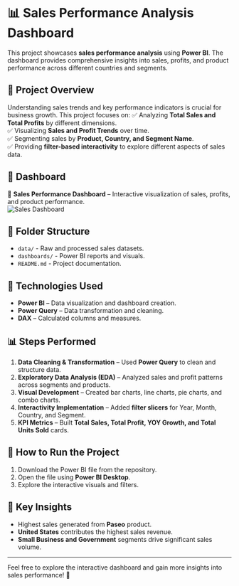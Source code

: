 # 📊 Sales Performance Analysis Dashboard

This project showcases **sales performance analysis** using **Power BI**. The dashboard provides comprehensive insights into sales, profits, and product performance across different countries and segments.

## 🚀 Project Overview

Understanding sales trends and key performance indicators is crucial for business growth. This project focuses on:
✅ Analyzing **Total Sales and Total Profits** by different dimensions.  
✅ Visualizing **Sales and Profit Trends** over time.  
✅ Segmenting sales by **Product, Country, and Segment Name**.  
✅ Providing **filter-based interactivity** to explore different aspects of sales data.

## 🎥 Dashboard

📌 **Sales Performance Dashboard** – Interactive visualization of sales, profits, and product performance.  
![Sales Dashboard](https://github.com/TheintThinzarAung/Data-Analysis-Projects/blob/main/Sale%20Performance%20Analysis/SaleDashboard.gif)

## 📂 Folder Structure

- `data/` - Raw and processed sales datasets.  
- `dashboards/` - Power BI reports and visuals.  
- `README.md` - Project documentation.  

## 🔧 Technologies Used

- **Power BI** – Data visualization and dashboard creation.  
- **Power Query** – Data transformation and cleaning.  
- **DAX** – Calculated columns and measures.

## 📊 Steps Performed

1. **Data Cleaning & Transformation** – Used **Power Query** to clean and structure data.  
2. **Exploratory Data Analysis (EDA)** – Analyzed sales and profit patterns across segments and products.  
3. **Visual Development** – Created bar charts, line charts, pie charts, and combo charts.  
4. **Interactivity Implementation** – Added **filter slicers** for Year, Month, Country, and Segment.  
5. **KPI Metrics** – Built **Total Sales, Total Profit, YOY Growth, and Total Units Sold** cards.

## 🏁 How to Run the Project

1. Download the Power BI file from the repository.  
2. Open the file using **Power BI Desktop**.  
3. Explore the interactive visuals and filters.

## 📌 Key Insights
- Highest sales generated from **Paseo** product.  
- **United States** contributes the highest sales revenue.  
- **Small Business and Government** segments drive significant sales volume.

---
Feel free to explore the interactive dashboard and gain more insights into sales performance! 🚀
